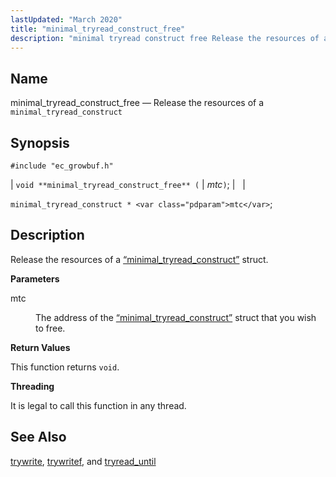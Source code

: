 ```yaml
---
lastUpdated: "March 2020"
title: "minimal_tryread_construct_free"
description: "minimal tryread construct free Release the resources of a minimal tryread construct void minimal tryread construct free mtc minimal tryread construct mtc Release the resources of a Section 68 61 minimal tryread construct struct mtc The address of the Section 68 61 minimal tryread construct struct that you wish to..."
---
```


<a name="apis.minimal_tryread_construct_free"></a> 
## Name

minimal_tryread_construct_free — Release the resources of a `minimal_tryread_construct`

## Synopsis

`#include "ec_growbuf.h"`

| `void **minimal_tryread_construct_free** (` | <var class="pdparam">mtc</var>`)`; |   |

`minimal_tryread_construct * <var class="pdparam">mtc</var>`;<a name="idp48071296"></a> 
## Description

Release the resources of a [“minimal_tryread_construct”](/momentum/3/3-api/structs-minimal-tryread-construct) struct.

**<a name="idp48073088"></a> Parameters**

<dl class="variablelist">

<dt>mtc</dt>

<dd>

The address of the [“minimal_tryread_construct”](/momentum/3/3-api/structs-minimal-tryread-construct) struct that you wish to free.

</dd>

</dl>

**<a name="idp48076416"></a> Return Values**

This function returns `void`.

**<a name="idp48077776"></a> Threading**

It is legal to call this function in any thread.

<a name="idp48078880"></a> 
## See Also

[trywrite](/momentum/3/3-api/apis-trywrite), [trywritef](/momentum/3/3-api/apis-trywritef), and [tryread_until](/momentum/3/3-api/apis-tryread-until)